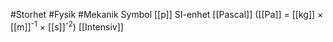 #Storhet #Fysik #Mekanik 
Symbol [[p]]
SI-enhet [[Pascal]] ([[Pa]] = [[kg]] × [[m]]<sup>-1</sup> × [[s]]<sup>-2</sup>)
[[Intensiv]]